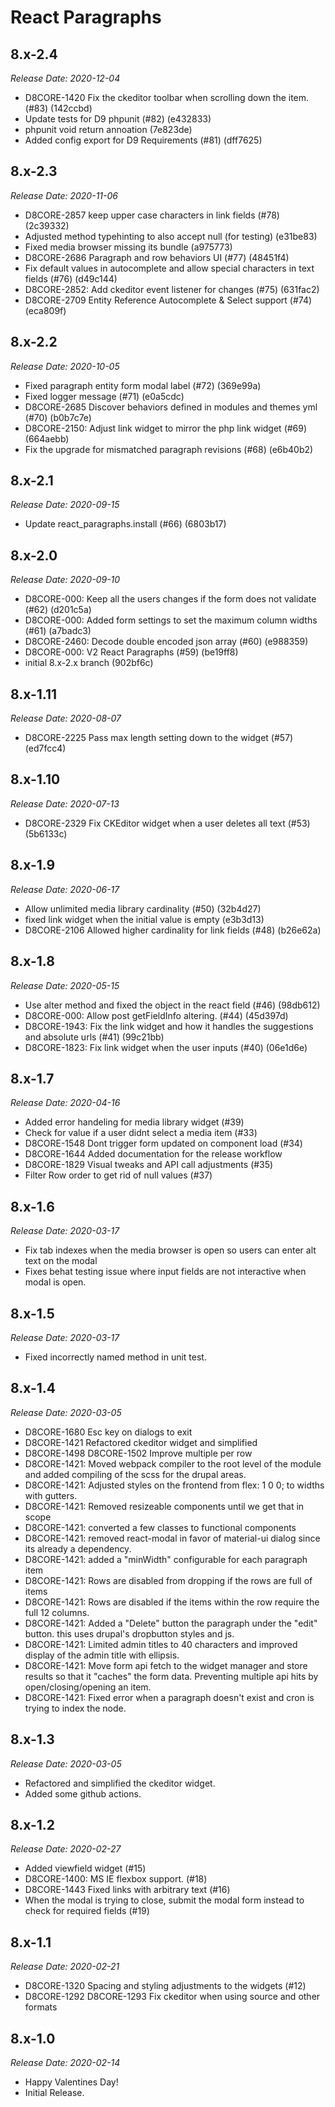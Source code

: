 # React Paragraphs

8.x-2.4
--------------------------------------------------------------------------------
_Release Date: 2020-12-04_

- D8CORE-1420 Fix the ckeditor toolbar when scrolling down the item. (#83) (142ccbd)
- Update tests for D9 phpunit (#82) (e432833)
- phpunit void return annoation (7e823de)
- Added config export for D9 Requirements (#81) (dff7625)

8.x-2.3
--------------------------------------------------------------------------------
_Release Date: 2020-11-06_

- D8CORE-2857 keep upper case characters in link fields (#78) (2c39332)
- Adjusted method typehinting to also accept null (for testing) (e31be83)
- Fixed media browser missing its bundle (a975773)
- D8CORE-2686 Paragraph and row behaviors UI (#77) (48451f4)
- Fix default values in autocomplete and allow special characters in text fields (#76) (d49c144)
- D8CORE-2852: Add ckeditor event listener for changes (#75) (631fac2)
- D8CORE-2709 Entity Reference Autocomplete & Select support (#74) (eca809f)

8.x-2.2
--------------------------------------------------------------------------------
_Release Date: 2020-10-05_

- Fixed paragraph entity form modal label (#72) (369e99a)
- Fixed logger message (#71) (e0a5cdc)
- D8CORE-2685 Discover behaviors defined in modules and themes yml (#70) (b0b7c7e)
- D8CORE-2150: Adjust link widget to mirror the php link widget (#69) (664aebb)
- Fix the upgrade for mismatched paragraph revisions (#68) (e6b40b2)

8.x-2.1
--------------------------------------------------------------------------------
_Release Date: 2020-09-15_

- Update react_paragraphs.install (#66) (6803b17)

8.x-2.0
--------------------------------------------------------------------------------
_Release Date: 2020-09-10_

- D8CORE-000: Keep all the users changes if the form does not validate (#62) (d201c5a)
- D8CORE-000: Added form settings to set the maximum column widths (#61) (a7badc3)
- D8CORE-2460: Decode double encoded json array (#60) (e988359)
- D8CORE-000: V2 React Paragraphs (#59) (be19ff8)
- initial 8.x-2.x branch (902bf6c)

8.x-1.11
--------------------------------------------------------------------------------
_Release Date: 2020-08-07_

- D8CORE-2225 Pass max length setting down to the widget (#57) (ed7fcc4)

8.x-1.10
--------------------------------------------------------------------------------
_Release Date: 2020-07-13_

- D8CORE-2329 Fix CKEditor widget when a user deletes all text (#53) (5b6133c)

8.x-1.9
--------------------------------------------------------------------------------
_Release Date: 2020-06-17_

- Allow unlimited media library cardinality (#50) (32b4d27)
- fixed link widget when the initial value is empty (e3b3d13)
- D8CORE-2106 Allowed higher cardinality for link fields (#48) (b26e62a)

8.x-1.8
--------------------------------------------------------------------------------
_Release Date: 2020-05-15_

- Use alter method and fixed the object in the react field (#46) (98db612)
- D8CORE-000: Allow post getFieldInfo altering. (#44) (45d397d)
- D8CORE-1943: Fix the link widget and how it handles the suggestions and absolute urls (#41) (99c21bb)
- D8CORE-1823: Fix link widget when the user inputs <front> (#40) (06e1d6e)

8.x-1.7
--------------------------------------------------------------------------------
_Release Date: 2020-04-16_

- Added error handeling for media library widget (#39)
- Check for value if a user didnt select a media item (#33)
- D8CORE-1548 Dont trigger form updated on component load (#34)
- D8CORE-1644 Added documentation for the release workflow
- D8CORE-1829 Visual tweaks and API call adjustments (#35)
- Filter Row order to get rid of null values (#37)

8.x-1.6
--------------------------------------------------------------------------------
_Release Date: 2020-03-17_

- Fix tab indexes when the media browser is open so users can enter alt text on the modal
- Fixes behat testing issue where input fields are not interactive when modal is open.

8.x-1.5
--------------------------------------------------------------------------------
_Release Date: 2020-03-17_

- Fixed incorrectly named method in unit test.

8.x-1.4
--------------------------------------------------------------------------------
_Release Date: 2020-03-05_

- D8CORE-1680 Esc key on dialogs to exit
- D8CORE-1421 Refactored ckeditor widget and simplified
- D8CORE-1498 D8CORE-1502 Improve multiple per row
- D8CORE-1421: Moved webpack compiler to the root level of the module and added compiling of the scss for the drupal areas.
- D8CORE-1421: Adjusted styles on the frontend from flex: 1 0 0; to widths with gutters.
- D8CORE-1421: Removed resizeable components until we get that in scope
- D8CORE-1421: converted a few classes to functional components
- D8CORE-1421: removed react-modal in favor of material-ui dialog since its already a dependency.
- D8CORE-1421: added a "minWidth" configurable for each paragraph item
- D8CORE-1421: Rows are disabled from dropping if the rows are full of items
- D8CORE-1421: Rows are disabled if the items within the row require the full 12 columns.
- D8CORE-1421: Added a "Delete" button the paragraph under the "edit" button. this uses drupal's dropbutton styles and js.
- D8CORE-1421: Limited admin titles to 40 characters and improved display of the admin title with ellipsis.
- D8CORE-1421: Move form api fetch to the widget manager and store results so that it "caches" the form data. Preventing multiple api hits by open/closing/opening an item.
- D8CORE-1421: Fixed error when a paragraph doesn't exist and cron is trying to index the node.

8.x-1.3
--------------------------------------------------------------------------------
_Release Date: 2020-03-05_

- Refactored and simplified the ckeditor widget.
- Added some github actions.

8.x-1.2
--------------------------------------------------------------------------------
_Release Date: 2020-02-27_

- Added viewfield widget (#15)
- D8CORE-1400: MS IE flexbox support. (#18)
- D8CORE-1443 Fixed links with arbitrary text (#16)
- When the modal is trying to close, submit the modal form instead to check for required fields (#19)

8.x-1.1
--------------------------------------------------------------------------------
_Release Date: 2020-02-21_

- D8CORE-1320 Spacing and styling adjustments to the widgets (#12)
- D8CORE-1292 D8CORE-1293 Fix ckeditor when using source and other formats

8.x-1.0
--------------------------------------------------------------------------------
_Release Date: 2020-02-14_

- Happy Valentines Day!
- Initial Release.
